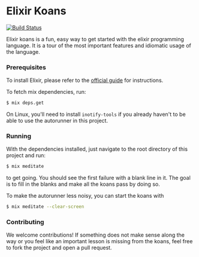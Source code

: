 # Elixir Koans

[![Build Status](https://travis-ci.org/ukutaht/elixir-koans.svg?branch=master)](https://travis-ci.org/ukutaht/elixir-koans)

Elixir koans is a fun, easy way to get started with the elixir programming language. It is a tour
of the most important features and idiomatic usage of the language.

### Prerequisites

To install Elixir, please refer to the [official guide](http://elixir-lang.org/install.html) for instructions.

To fetch mix dependencies, run:
```sh
$ mix deps.get
```

On Linux, you'll need to install `inotify-tools` if you already haven't to be able
to use the autorunner in this project.

### Running

With the dependencies installed, just navigate to the root directory of this project and run:
```sh
$ mix meditate
```
to get going. You should see the first failure with a blank line in it. The goal is
to fill in the blanks and make all the koans pass by doing so.

To make the autorunner less noisy, you can start the koans with
```sh
$ mix meditate --clear-screen
```

### Contributing

We welcome contributions! If something does not make sense along the way or you feel
like an important lesson is missing from the koans, feel free to fork the project
and open a pull request.
